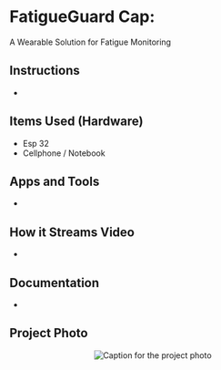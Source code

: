 # FatigueGuard Cap:
A Wearable Solution for Fatigue Monitoring

## Instructions
-

## Items Used (Hardware)
- Esp 32
- Cellphone / Notebook

## Apps and Tools
- 

## How it Streams Video
-

## Documentation
-

## Project Photo
<div align="center">
  <img src="https://encrypted-tbn0.gstatic.com/images?q=tbn:ANd9GcT5Yhv9GQxXrEp-IBmB4nV7ITzjupMhrlbSTw&usqp=CAU" alt="Caption for the project photo">
</div>
